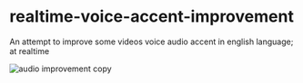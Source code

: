 # realtime-voice-accent-improvement

An attempt to improve some videos voice audio accent in english language; at realtime

![audio improvement copy](https://github.com/user-attachments/assets/e3498928-a7cb-41c4-8034-27ed87342a33)

